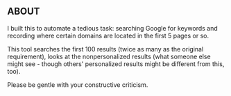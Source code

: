## ABOUT

I built this to automate a tedious task: searching Google for keywords and recording
where certain domains are located in the first 5 pages or so.

This tool searches the first 100 results (twice as many as the original requirement),
looks at the nonpersonalized results (what someone else might see - though others' 
personalized results might be different from this, too).

Please be gentle with your constructive criticism.
